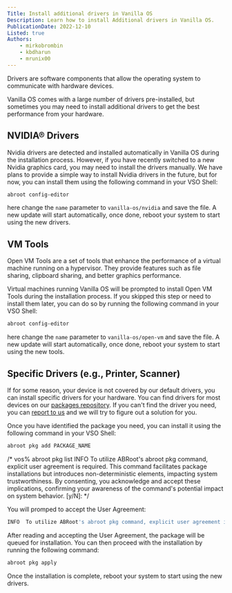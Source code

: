 ```yaml
---
Title: Install additional drivers in Vanilla OS
Description: Learn how to install Additional drivers in Vanilla OS.
PublicationDate: 2022-12-10
Listed: true
Authors:
    - mirkobrombin
    - kbdharun
    - mrunix00
---
```


Drivers are software components that allow the operating system to communicate with hardware devices.

Vanilla OS comes with a large number of drivers pre-installed, but sometimes you may need to install additional drivers to get the best performance from your hardware.

## NVIDIA® Drivers

Nvidia drivers are detected and installed automatically in Vanilla OS during the installation process. However, if you have recently switched to a new Nvidia graphics card, you may need to install the drivers manually. We have plans to provide a simple way to install Nvidia drivers in the future, but for now, you can install them using the following command in your VSO Shell:

```bash
abroot config-editor
```

here change the `name` parameter to `vanilla-os/nvidia` and save the file. A new update will start automatically, once done, reboot your system to start using the new drivers.

## VM Tools

Open VM Tools are a set of tools that enhance the performance of a virtual machine running on a hypervisor. They provide features such as file sharing, clipboard sharing, and better graphics performance.

Virtual machines running Vanilla OS will be prompted to install Open VM Tools during the installation process. If you skipped this step or need to install them later, you can do so by running the following command in your VSO Shell:

```bash
abroot config-editor
```

here change the `name` parameter to `vanilla-os/open-vm` and save the file. A new update will start automatically, once done, reboot your system to start using the new tools.

## Specific Drivers (e.g., Printer, Scanner)

If for some reason, your device is not covered by our default drivers, you can install specific drivers for your hardware. You can find drivers for most devices on our [packages repository](https://packages.vanillaos.org/). If you can't find the driver you need, you can [report to us](https://github.com/Vanilla-OS/desktop-image/issues/new/choose) and we will try to figure out a solution for you.

Once you have identified the package you need, you can install it using the following command in your VSO Shell:

```bash
abroot pkg add PACKAGE_NAME
```

/*
vos% abroot pkg list
 INFO  To utilize ABRoot's abroot pkg command, explicit user agreement is required. This command facilitates package installations but introduces non-deterministic elements, impacting system trustworthiness. By consenting, you acknowledge and accept these implications, confirming your awareness of the command's potential impact on system behavior. [y/N]: 
*/

You will promped to accept the User Agreement:

```bash
INFO  To utilize ABRoot's abroot pkg command, explicit user agreement is required. This command facilitates package installations but introduces non-deterministic elements, impacting system trustworthiness. By consenting, you acknowledge and accept these implications, confirming your awareness of the command's potential impact on system behavior. [y/N]: 
```

After reading and accepting the User Agreement, the package will be queued for installation. You can then proceed with the installation by running the following command:

```bash
abroot pkg apply
```

Once the installation is complete, reboot your system to start using the new drivers.